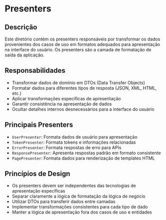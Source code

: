 # Presenters

## Descrição

Este diretório contém os presenters responsáveis por transformar os dados provenientes dos casos de uso em formatos adequados para apresentação na interface do usuário. Os presenters são a camada de formatação de saída da aplicação.

## Responsabilidades

- Transformar dados de domínio em DTOs (Data Transfer Objects)
- Formatar dados para diferentes tipos de resposta (JSON, XML, HTML, etc.)
- Aplicar transformações específicas de apresentação 
- Garantir consistência na apresentação de dados
- Ocultar detalhes internos desnecessários para a interface do usuário

## Principais Presenters

- `UserPresenter`: Formata dados de usuário para apresentação
- `TokenPresenter`: Formata tokens e informações relacionadas
- `ErrorPresenter`: Formata respostas de erro para APIs
- `ResponsePresenter`: Apresenta respostas padrão em formato consistente
- `PagePresenter`: Formata dados para renderização de templates HTML

## Princípios de Design

- Os presenters devem ser independentes das tecnologias de apresentação específicas
- Separar claramente a lógica de formatação da lógica de negócio
- Utilizar DTOs para transferir dados entre camadas
- Implementar transformações consistentes para cada tipo de dado
- Manter a lógica de apresentação fora dos casos de uso e entidades